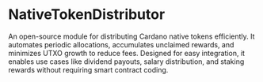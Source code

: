 # NativeTokenDistributor
An open-source module for distributing Cardano native tokens efficiently. It automates periodic allocations, accumulates unclaimed rewards, and minimizes UTXO growth to reduce fees. Designed for easy integration, it enables use cases like dividend payouts, salary distribution, and staking rewards without requiring smart contract coding.

